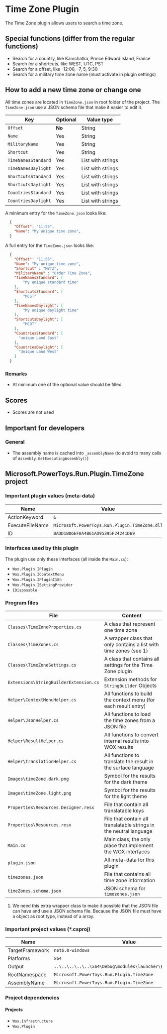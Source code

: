 # Time Zone Plugin

The Time Zone plugin allows users to search a time zone.

## Special functions (differ from the regular functions)

* Search for a country, like Kamchatka, Prince Edward Island, France
* Search for a shortcuts, like WEST, UTC, PST
* Search for a offset, like -12:00, -7, 5, 9:30
* Search for a military time zone name (must activate in plugin settings)

## How to add a new time zone  or change one

All time zones are located in `TimeZone.json` in root folder of the project.
The `TimeZone.json` use a JSON schema file that make it easier to edit it.

| Key                 | Optional | Value type        |
| ------------------- | -------- | ----------------- |
| `Offset`            | **No**   | String            |
| `Name`              | Yes      | String            |
| `MilitaryName`      | Yes      | String            |
| `Shortcut`          | Yes      | String            |
| `TimeNamesStandard` | Yes      | List with strings |
| `TimeNamesDaylight` | Yes      | List with strings |
| `ShortcutsStandard` | Yes      | List with strings |
| `ShortcutsDaylight` | Yes      | List with strings |
| `CountriesStandard` | Yes      | List with strings |
| `CountriesDaylight` | Yes      | List with strings |

A minimum entry for the `TimeZone.json` looks like:

```json
  {
    "Offset": "11:55",
    "Name": "My unique time zone",
  }
```

A full entry for the `TimeZone.json` looks like:

```json
  {
    "Offset": "11:55",
    "Name": "My unique time zone",
    "Shortcut" : "MYTZ",
    "MilitaryName" : "Order Time Zone",
    "TimeNamesStandard": [
        "My unique standard time"
    ],
    "ShortcutsStandard": [
        "MCST"
    ],
    "TimeNamesDaylight": [
        "My unique daylight time"
    ],
    "ShortcutsDaylight": [
        "MCDT"
    ],
    "CountriesStandard": [
      "unique Land East"
    ],
    "CountriesDaylight": [
      "Unique Land West"
    ]
  }
```

### Remarks

* At minimum one of the optional value should be filled.

## Scores

* Scores are not used

## Important for developers

### General

* The assembly name is cached into `_assemblyName` (to avoid to many calls of `Assembly.GetExecutingAssembly()`)

## Microsoft.PowerToys.Run.Plugin.TimeZone project

### Important plugin values (meta-data)

| Name            | Value                                                |
| --------------- | ---------------------------------------------------- |
| ActionKeyword   | `&`                                                  |
| ExecuteFileName | `Microsoft.PowerToys.Run.Plugin.TimeZone.dll`        |
| ID              | `BADD1B06EF0A4B61AD95395F24241D69`                   |

### Interfaces used by this plugin

The plugin use only these interfaces (all inside the `Main.cs`):

* `Wox.Plugin.IPlugin`
* `Wox.Plugin.IContextMenu`
* `Wox.Plugin.IPluginI18n`
* `Wox.Plugin.ISettingProvider`
* `IDisposable`

### Program files

| File                                   | Content                                                                 |
| -------------------------------------- | ----------------------------------------------------------------------- |
| `Classes\TimeZoneProperties.cs`        | A class that represent one time zone                                    |
| `Classes\TimeZones.cs`                 | A wrapper class that only contains a list with time zones  (see 1)      |
| `Classes\TimeZoneSettings.cs`          | A class that contains all settings for the Time Zone plugin             |
| `Extensions\StringBuilderExtension.cs` | Extension methods for `StringBuilder` Objects                           |
| `Helper\ContextMenuHelper.cs`          | All functions to build the context menu (for each result entry)         |
| `Helper\JsonHelper.cs`                 | All functions to load the time zones from a JSON file                   |
| `Helper\ResultHelper.cs`               | All functions to convert internal results into WOX results              |
| `Helper\TranslationHelper.cs`          | All functions to translate the result in the surface language           |
| `Images\timeZone.dark.png`             | Symbol for the results for the dark theme                               |
| `Images\timeZone.light.png`            | Symbol for the results for the light theme                              |
| `Properties\Resources.Designer.resx`   | File that contain all translatable keys                                 |
| `Properties\Resources.resx`            | File that contain all translatable strings in the neutral language      |
| `Main.cs`                              | Main class, the only place that implement the WOX interfaces            |
| `plugin.json`                          | All meta-data for this plugin                                           |
| `timezones.json`                       | File that contains all time zone information                            |
| `timeZones.schema.json`                | JSON schema for `timezones.json`                                        |

1. We need this extra wrapper class to make it possible that the JSON file can have and use a JSON schema file.
Because the JSON file must have a object as root type, instead of a array.

### Important project values (*.csproj)

| Name            | Value                                                         |
| --------------- | ------------------------------------------------------------- |
| TargetFramework | `net6.0-windows`                                              |
| Platforms       | `x64`                                                         |
| Output          | `..\..\..\..\..\x64\Debug\modules\launcher\Plugins\TimeZone\` |
| RootNamespace   | `Microsoft.PowerToys.Run.Plugin.TimeZone`                     |
| AssemblyName    | `Microsoft.PowerToys.Run.Plugin.TimeZone`                     |

### Project dependencies

#### Projects

* `Wox.Infrastructure`
* `Wox.Plugin`
